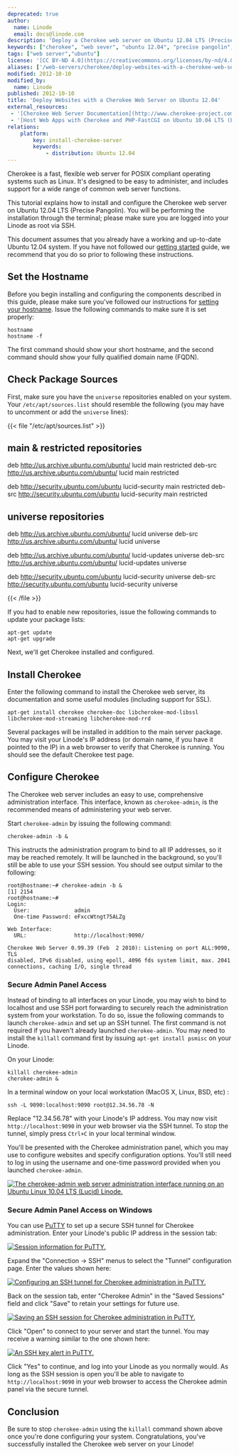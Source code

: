 ```yaml
---
deprecated: true
author:
  name: Linode
  email: docs@linode.com
description: 'Deploy a Cherokee web server on Ubuntu 12.04 LTS (Precise Pangolin).'
keywords: ["cherokee", "web sever", "ubuntu 12.04", "precise pangolin", "cherokee-admin"]
tags: ["web server","ubuntu"]
license: '[CC BY-ND 4.0](https://creativecommons.org/licenses/by-nd/4.0)'
aliases: ['/web-servers/cherokee/deploy-websites-with-a-cherokee-web-server-on-ubuntu-12-04/','/websites/cherokee/deploy-websites-with-a-cherokee-web-server-on-ubuntu-12-04/','/web-servers/cherokee/installing-cherokee-ubuntu-12-04-precise-pangolin/','/websites/cherokee/websites-with-the-cherokee-web-server-on-ubuntu-12-04-lts-precise-pangolin/']
modified: 2012-10-10
modified_by:
  name: Linode
published: 2012-10-10
title: 'Deploy Websites with a Cherokee Web Server on Ubuntu 12.04'
external_resources:
 - '[Cherokee Web Server Documentation](http://www.cherokee-project.com/doc/)'
 - '[Host Web Apps with Cherokee and PHP-FastCGI on Ubuntu 10.04 LTS (Lucid)](/docs/web-servers/cherokee/php-fastcgi-ubuntu-10-04-lucid)'
relations:
    platform:
        key: install-cherokee-server
        keywords:
            - distribution: Ubuntu 12.04
---
```


Cherokee is a fast, flexible web server for POSIX compliant operating systems such as Linux. It's designed to be easy to administer, and includes support for a wide range of common web server functions.

This tutorial explains how to install and configure the Cherokee web server on Ubuntu 12.04 LTS (Precise Pangolin). You will be performing the installation through the terminal; please make sure you are logged into your Linode as root via SSH.

This document assumes that you already have a working and up-to-date Ubuntu 12.04 system. If you have not followed our [getting started](/docs/getting-started/) guide, we recommend that you do so prior to following these instructions.

## Set the Hostname

Before you begin installing and configuring the components described in this guide, please make sure you've followed our instructions for [setting your hostname](/docs/getting-started#setting-the-hostname). Issue the following commands to make sure it is set properly:

    hostname
    hostname -f

The first command should show your short hostname, and the second command should show your fully qualified domain name (FQDN).

## Check Package Sources

First, make sure you have the `universe` repositories enabled on your system. Your `/etc/apt/sources.list` should resemble the following (you may have to uncomment or add the `universe` lines):

{{< file "/etc/apt/sources.list" >}}
## main & restricted repositories
deb http://us.archive.ubuntu.com/ubuntu/ lucid main restricted
deb-src http://us.archive.ubuntu.com/ubuntu/ lucid main restricted

deb http://security.ubuntu.com/ubuntu lucid-security main restricted
deb-src http://security.ubuntu.com/ubuntu lucid-security main restricted

## universe repositories
deb http://us.archive.ubuntu.com/ubuntu/ lucid universe
deb-src http://us.archive.ubuntu.com/ubuntu/ lucid universe

deb http://us.archive.ubuntu.com/ubuntu/ lucid-updates universe
deb-src http://us.archive.ubuntu.com/ubuntu/ lucid-updates universe

deb http://security.ubuntu.com/ubuntu lucid-security universe
deb-src http://security.ubuntu.com/ubuntu lucid-security universe

{{< /file >}}


If you had to enable new repositories, issue the following commands to update your package lists:

    apt-get update
    apt-get upgrade

Next, we'll get Cherokee installed and configured.

## Install Cherokee

Enter the following command to install the Cherokee web server, its documentation and some useful modules (including support for SSL).

    apt-get install cherokee cherokee-doc libcherokee-mod-libssl libcherokee-mod-streaming libcherokee-mod-rrd

Several packages will be installed in addition to the main server package. You may visit your Linode's IP address (or domain name, if you have it pointed to the IP) in a web browser to verify that Cherokee is running. You should see the default Cherokee test page.

## Configure Cherokee

The Cherokee web server includes an easy to use, comprehensive administration interface. This interface, known as `cherokee-admin`, is the recommended means of administering your web server.

Start `cherokee-admin` by issuing the following command:

    cherokee-admin -b &

This instructs the administration program to bind to all IP addresses, so it may be reached remotely. It will be launched in the background, so you'll still be able to use your SSH session. You should see output similar to the following:

    root@hostname:~# cherokee-admin -b &
    [1] 2154
    root@hostname:~#
    Login:
      User:              admin
      One-time Password: eFxccWtngt75ALZg

    Web Interface:
      URL:               http://localhost:9090/

    Cherokee Web Server 0.99.39 (Feb  2 2010): Listening on port ALL:9090, TLS
    disabled, IPv6 disabled, using epoll, 4096 fds system limit, max. 2041
    connections, caching I/O, single thread

### Secure Admin Panel Access

Instead of binding to all interfaces on your Linode, you may wish to bind to localhost and use SSH port forwarding to securely reach the administration system from your workstation. To do so, issue the following commands to launch `cherokee-admin` and set up an SSH tunnel. The first command is not required if you haven't already launched `cherokee-admin`. You may need to install the `killall` command first by issuing `apt-get install psmisc` on your Linode.

On your Linode:

    killall cherokee-admin
    cherokee-admin &

In a terminal window on your local workstation (MacOS X, Linux, BSD, etc) :

    ssh -L 9090:localhost:9090 root@12.34.56.78 -N

Replace "12.34.56.78" with your Linode's IP address. You may now visit `http://localhost:9090` in your web browser via the SSH tunnel. To stop the tunnel, simply press `Ctrl+C` in your local terminal window.

You'll be presented with the Cherokee administration panel, which you may use to configure websites and specify configuration options. You'll still need to log in using the username and one-time password provided when you launched `cherokee-admin`.

[![The cherokee-admin web server administration interface running on an Ubuntu Linux 10.04 LTS (Lucid) Linode.](1138-cherokee-ubuntu-lucid-admin-01-home.png)](1138-cherokee-ubuntu-lucid-admin-01-home.png)

### Secure Admin Panel Access on Windows

You can use [PuTTY](http://www.chiark.greenend.org.uk/~sgtatham/putty/) to set up a secure SSH tunnel for Cherokee administration. Enter your Linode's public IP address in the session tab:

[![Session information for PuTTY.](1134-cherokee-putty-01-session.png)](1134-cherokee-putty-01-session.png)

Expand the "Connection -\> SSH" menus to select the "Tunnel" configuration page. Enter the values shown here:

[![Configuring an SSH tunnel for Cherokee administration in PuTTY.](1135-cherokee-putty-02-tunnel.png)](1135-cherokee-putty-02-tunnel.png)

Back on the session tab, enter "Cherokee Admin" in the "Saved Sessions" field and click "Save" to retain your settings for future use.

[![Saving an SSH session for Cherokee administration in PuTTY.](1136-cherokee-putty-03-saved-session.png)](1136-cherokee-putty-03-saved-session.png)

Click "Open" to connect to your server and start the tunnel. You may receive a warning similar to the one shown here:

[![An SSH key alert in PuTTY.](1137-cherokee-putty-04-alert.png)](1137-cherokee-putty-04-alert.png)

Click "Yes" to continue, and log into your Linode as you normally would. As long as the SSH session is open you'll be able to navigate to `http://localhost:9090` in your web browser to access the Cherokee admin panel via the secure tunnel.

## Conclusion

Be sure to stop `cherokee-admin` using the `killall` command shown above once you're done configuring your system. Congratulations, you've successfully installed the Cherokee web server on your Linode!
